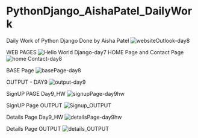 # PythonDjango_AishaPatel_DailyWork
Daily Work of Python Django Done by Aisha Patel
![websiteOutlook-day8](https://user-images.githubusercontent.com/76744703/120998988-3d303480-c7a6-11eb-9800-594dfa11186a.png)



WEB PAGES
![Hello World Django-day7](https://user-images.githubusercontent.com/76744703/120999675-03136280-c7a7-11eb-9086-6165ec288e1d.png)
HOME Page and Contact Page
![home Contact-day8](https://user-images.githubusercontent.com/76744703/121001945-6dc59d80-c7a9-11eb-97bd-c5b39a0cae5b.png)

BASE Page
![basePage-day8](https://user-images.githubusercontent.com/76744703/121001974-74ecab80-c7a9-11eb-8048-c2aa25fe812a.png)

OUTPUT - DAY9
![output-day9](https://user-images.githubusercontent.com/76744703/121185150-6377d200-c883-11eb-8440-f7049b471814.png)

SignUP PAGE Day9_HW
![signupPage-day9hw](https://user-images.githubusercontent.com/76744703/121474618-f169cf00-c9e1-11eb-9d72-e139ab1e7340.png)

SignUP Page OUTPUT 
![Signup_OUTPUT](https://user-images.githubusercontent.com/76744703/121474691-0ba3ad00-c9e2-11eb-9a63-f2dd5bdf86d0.png)

Details Page Day9_HW
![detailsPage-day9hw](https://user-images.githubusercontent.com/76744703/121474733-1e1de680-c9e2-11eb-8dce-5cd55404a65c.png)

Details Page OUTPUT
![details_OUTPUT](https://user-images.githubusercontent.com/76744703/121474781-3130b680-c9e2-11eb-9089-eedc00153f3d.png)
